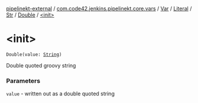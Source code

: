 [pipelinekt-external](../../../../../index.md) / [com.code42.jenkins.pipelinekt.core.vars](../../../../index.md) / [Var](../../../index.md) / [Literal](../../index.md) / [Str](../index.md) / [Double](index.md) / [&lt;init&gt;](./-init-.md)

# &lt;init&gt;

`Double(value: `[`String`](https://kotlinlang.org/api/latest/jvm/stdlib/kotlin/-string/index.html)`)`

Double quoted groovy string

### Parameters

`value` - written out as a double quoted string